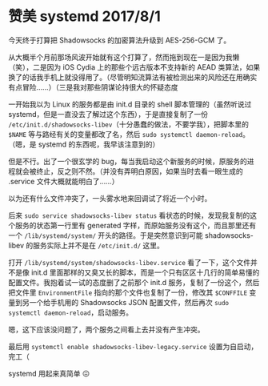 <h1>
    赞美 systemd
    <date>2017/8/1</date>
</h1>

今天终于打算把 Shadowsocks 的加密算法升级到 AES-256-GCM 了。

从大概半个月前那场风波开始就有这个打算了，然而拖到现在一是因为我懒（笑），二是因为 iOS Cydia 上的那些个远古版本不支持新的 AEAD 类算法，如果换了的话我手机上就没得用了。（尽管明知流算法有被检测出来的风险还在用确实有点冒险……）<span class="hard-to-see">（三是我对那些阴谋论持很大的怀疑态度</span>

一开始我以为 Linux 的服务都是由 init.d 目录的 shell 脚本管理的（虽然听说过 systemd，但是一直没去了解过这个东西），于是直接复制了一份 `/etc/init.d/shadowsocks-libev`（十分愚蠢的做法，不要学我），把脚本里的 `$NAME` 等与路经有关的变量都改了名，然后 `sudo systemctl daemon-reload`。（嗯，是 systemd 的东西呢，我早该注意到的）

但是不行。出了一个很玄学的 bug，每当我启动这个新服务的时候，原服务的进程就会被终止，反之则不然。（并没有弄明白原因，如果当时去看一眼生成的 .service 文件大概就能明白了……）

以为还有什么文件冲突了，一头雾水地来回调试了将近一个小时。

后来 `sudo service shadowsocks-libev status` 看状态的时候，发现我复制的这个服务的状态第一行里有 generated 字样，而原始服务没有这个，而且那里还有一个 `/lib/systemd/system/` 开头的路径。于是突然意识到可能 shadowsocks-libev 的服务实际上并不是在 `/etc/init.d/` 这里。

打开 `/lib/systemd/system/shadowsocks-libev.service` 看了一下，这个文件并不是像 init.d 里面那样的又臭又长的脚本，而是一个只有区区十几行的简单易懂的配置文件。我抱着试一试的态度删了之前那个 init.d 服务，复制了一份这个，然后把文件里 `EnvironmentFile` 指向的那个文件也复制了一份，修改其 `$CONFFILE` 变量到另一个给手机用的 Shadowsocks JSON 配置文件，然后再次 `sudo systemctl daemon-reload`，启动服务。

嗯，这下应该没问题了，两个服务之间看上去并没有产生冲突。

最后用 `systemctl enable shadowsocks-libev-legacy.service` 设置为自启动，完工（

systemd 用起来真简单 😖